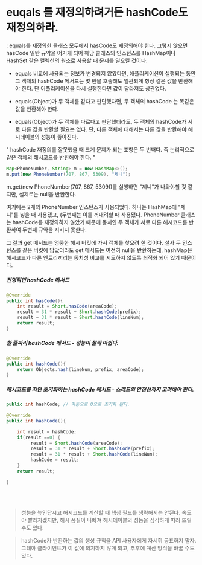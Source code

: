 # euqals 를 재정의하려거든 hashCode도 재정의하라.

: equals를 재정의한 클래스 모두에서 hasCode도 재정의해야 한다. 그렇지 않으면 hasCode 일반 규약을 어기게 되어 해당 클래스의 인스턴스를 HashMap이나 HashSet 같은 컬렉션의 원소로 사용할 때 문제를 일으킬 것이다.
 
- equals 비교에 사용되는 정보가 변경되지 않았다면, 애플리케이션이 실행되는 동안 그 객체의 hashCode 메서드는 몇 번을 호출해도 일관되게 항상 같은 값을 반환해야 한다. 단 어플리케이션을 다시 실행한다면 값이 달라져도 상관없다.

- equals(Object)가 두 객체를 같다고 판단했다면, 두 객체의 hashCode 는 똑같은 값을 반환해야 한다.

- equals(Object)가 두 객체를 다르다고 판단했더라도, 두 객체의 hashCode가 서로 다른 값을 반환할 필요는 없다. 단, 다른 객체에 대해서는 다른 값을 반환해야 해시테이블의 성능이 좋아진다.


" hashCode 재정의를 잘못했을 때 크게 문제가 되는 조항은 두 번째다. 즉 논리적으로 같은 객체의 해시코드를 반환해야 한다. "

```java
Map<PhoneNumber, String> m = new HashMap<>();
m.put(new PhoneNumber(707, 867, 5309), "제니");

```

m.get(new PhoneNumber(707, 867, 5309))를 실행하면 "제니"가 나와야할 것 같지만, 실제로는 null을 반환한다. 

여기에는 2개의 PhoneNumber 인스턴스가 사용되었다. 하나는 HashMap에 "제니"를 넣을 때 사용됐고, (두번째는 이를 꺼내려할 때 사용됐다. PhoneNumber 클래스는 hashCode를 재정의하지 않았기 때문에 동치인 두 객체가 서로 다른 해시코드를 반환하여 두번째 규약을 지키지 못한다.

그 결과 get 메서드는 엉뚱한 해시 버킷에 가서 객체를 찾으려 한 것이다. 설사 두 인스턴스를 같은 버킷에 담았더라도 get 메서드는 여전히 null을 반환하는데, hashMap은 해시코드가 다른 엔트리끼리는 동치성 비교를 시도하지 않도록 최적화 되어 있기 때문이다.



##### 전형적인 hashCode 메서드

```JAVA
@Override
public int hasCode(){
    int result = Short.hasCode(areaCode);
    result = 31 * result + Short.hashCode(prefix);
    result = 31 * result + Short.hashCode(lineNum);
    return result; 
}
```
 
 
##### 한 줄짜리 hashCode 메서드 - 성능이 살짝 아쉽다.

```java
@Override
public int hashCode(){
    return Objects.hash(lineNum, prefix, areaCode);
}

```
 

##### 해시코드를 지연 초기화하는 hashCode 메서드 - 스레드의 안정성까지 고려해야 한다.

```java
public int hashCode; // 자동으로 0으로 초기화 된다.

@Override
public int hashCode(){

    int result = hashCode;
    if(result ==0) {
         result = Short.hashCode(areaCode);
         result = 31 * result + Short.hashCode(prefix);
         result = 31 * result + Short.hashCode(lineNum);
         hashCode = result; 
    }
    return result; 

}
```

<br> <br>

> 성능을 높인답시고 해시코드를 계산할 때 핵심 필드를 생략해서는 안된다. 속도야 빨라지겠지만, 해시 품질이 나빠져 해시테이블의 성능을 심각하게 떠러 뜨릴 수도 있다.



> hashCode가 반환하는 값의 생성 규칙을 API 사용자에게 자세히 공표하지 말자. 그래야 클라이언트가 이 값에 의지하지 않게 되고, 추후에 계산 방식을 바꿀 수도 있다.


